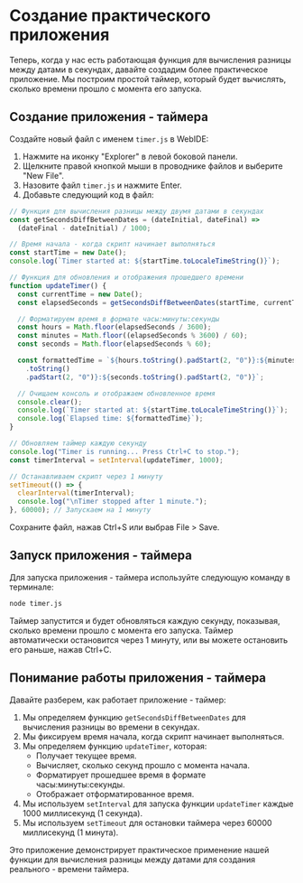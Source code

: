 # Создание практического приложения

Теперь, когда у нас есть работающая функция для вычисления разницы между датами в секундах, давайте создадим более практическое приложение. Мы построим простой таймер, который будет вычислять, сколько времени прошло с момента его запуска.

## Создание приложения - таймера

Создайте новый файл с именем `timer.js` в WebIDE:

1. Нажмите на иконку "Explorer" в левой боковой панели.
2. Щелкните правой кнопкой мыши в проводнике файлов и выберите "New File".
3. Назовите файл `timer.js` и нажмите Enter.
4. Добавьте следующий код в файл:

```javascript
// Функция для вычисления разницы между двумя датами в секундах
const getSecondsDiffBetweenDates = (dateInitial, dateFinal) =>
  (dateFinal - dateInitial) / 1000;

// Время начала - когда скрипт начинает выполняться
const startTime = new Date();
console.log(`Timer started at: ${startTime.toLocaleTimeString()}`);

// Функция для обновления и отображения прошедшего времени
function updateTimer() {
  const currentTime = new Date();
  const elapsedSeconds = getSecondsDiffBetweenDates(startTime, currentTime);

  // Форматируем время в формате часы:минуты:секунды
  const hours = Math.floor(elapsedSeconds / 3600);
  const minutes = Math.floor((elapsedSeconds % 3600) / 60);
  const seconds = Math.floor(elapsedSeconds % 60);

  const formattedTime = `${hours.toString().padStart(2, "0")}:${minutes
    .toString()
    .padStart(2, "0")}:${seconds.toString().padStart(2, "0")}`;

  // Очищаем консоль и отображаем обновленное время
  console.clear();
  console.log(`Timer started at: ${startTime.toLocaleTimeString()}`);
  console.log(`Elapsed time: ${formattedTime}`);
}

// Обновляем таймер каждую секунду
console.log("Timer is running... Press Ctrl+C to stop.");
const timerInterval = setInterval(updateTimer, 1000);

// Останавливаем скрипт через 1 минуту
setTimeout(() => {
  clearInterval(timerInterval);
  console.log("\nTimer stopped after 1 minute.");
}, 60000); // Запускаем на 1 минуту
```

Сохраните файл, нажав Ctrl+S или выбрав File > Save.

## Запуск приложения - таймера

Для запуска приложения - таймера используйте следующую команду в терминале:

```bash
node timer.js
```

Таймер запустится и будет обновляться каждую секунду, показывая, сколько времени прошло с момента его запуска. Таймер автоматически остановится через 1 минуту, или вы можете остановить его раньше, нажав Ctrl+C.

## Понимание работы приложения - таймера

Давайте разберем, как работает приложение - таймер:

1. Мы определяем функцию `getSecondsDiffBetweenDates` для вычисления разницы во времени в секундах.
2. Мы фиксируем время начала, когда скрипт начинает выполняться.
3. Мы определяем функцию `updateTimer`, которая:
   - Получает текущее время.
   - Вычисляет, сколько секунд прошло с момента начала.
   - Форматирует прошедшее время в формате часы:минуты:секунды.
   - Отображает отформатированное время.
4. Мы используем `setInterval` для запуска функции `updateTimer` каждые 1000 миллисекунд (1 секунда).
5. Мы используем `setTimeout` для остановки таймера через 60000 миллисекунд (1 минута).

Это приложение демонстрирует практическое применение нашей функции для вычисления разницы между датами для создания реального - времени таймера.
